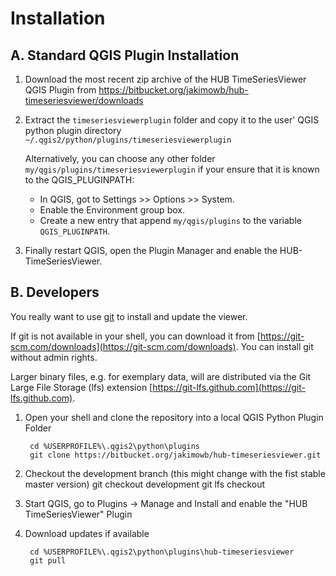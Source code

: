 # Installation #
## A. Standard QGIS Plugin Installation ##
1. Download the most recent zip archive of the HUB TimeSeriesViewer QGIS Plugin from https://bitbucket.org/jakimowb/hub-timeseriesviewer/downloads
2. Extract the ``timeseriesviewerplugin`` folder and copy it to the user' QGIS python plugin directory
``~/.qgis2/python/plugins/timeseriesviewerplugin``

    Alternatively, you can choose any other folder ``my/qgis/plugins/timeseriesviewerplugin`` if your ensure that it is known to the QGIS_PLUGINPATH:

    * In QGIS, got to Settings >> Options >> System.
    * Enable the Environment group box.
    * Create a new entry that append ``my/qgis/plugins`` to the variable ``QGIS_PLUGINPATH``.

3. Finally restart QGIS, open the Plugin Manager and enable the HUB-TimeSeriesViewer.


## B. Developers ##
You really want to use [git](https://en.wikipedia.org/wiki/Git_%28software%29) to install and update the viewer.

If git is not available in your shell, you can download it from [https://git-scm.com/downloads](https://git-scm.com/downloads). You can install git without admin rights.

Larger binary files, e.g. for exemplary data, will are distributed via the Git Large File Storage (lfs) extension [https://git-lfs.github.com](https://git-lfs.github.com).


1. Open your shell and clone the repository into a local QGIS Python Plugin Folder

        cd %USERPROFILE%\.qgis2\python\plugins
        git clone https://bitbucket.org/jakimowb/hub-timeseriesviewer.git

2. Checkout the development branch (this might change with the fist stable master version)
        git checkout development
        git lfs checkout

3. Start QGIS, go to Plugins -> Manage and Install and enable the "HUB TimeSeriesViewer" Plugin
4. Download updates if available

        cd %USERPROFILE%\.qgis2\python\plugins\hub-timeseriesviewer
        git pull